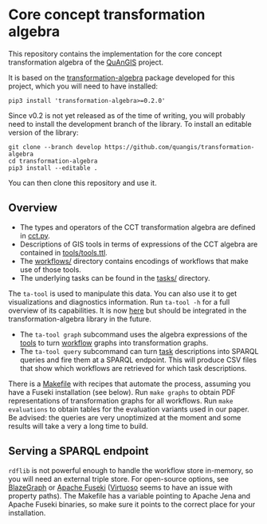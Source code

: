 Core concept transformation algebra
===============================================================================

This repository contains the implementation for the core concept 
transformation algebra of the [QuAnGIS](https://questionbasedanalysis.com/) 
project.

It is based on the 
[transformation-algebra](https://github.com/quangis/transformation-algebra) 
package developed for this project, which you will need to have installed:

    pip3 install 'transformation-algebra>=0.2.0'

Since v0.2 is not yet released as of the time of writing, you will probably 
need to install the development branch of the library. To install an editable 
version of the library:

    git clone --branch develop https://github.com/quangis/transformation-algebra
    cd transformation-algebra
    pip3 install --editable .

You can then clone this repository and use it.


## Overview

-   The types and operators of the CCT transformation algebra are defined in 
    [cct.py](cct.py).
-   Descriptions of GIS tools in terms of expressions of the CCT algebra are 
    contained in [tools/tools.ttl](tools/tools.ttl).
-   The [workflows/](workflows/) directory contains encodings of workflows that 
    make use of those tools.
-   The underlying tasks can be found in the [tasks/](tasks/) directory.

The `ta-tool` is used to manipulate this data. You can also use it to get 
visualizations and diagnostics information. Run `ta-tool -h` for a full 
overview of its capabilities. It is now [here](utils/ta-tool.py) but should be 
integrated in the transformation-algebra library in the future.

-   The `ta-tool graph` subcommand uses the algebra expressions of the 
    [tools](tools/tools.ttl) to turn [workflow](workflows/) graphs into 
    transformation graphs.
-   The `ta-tool query` subcommand can turn [task](tasks/) descriptions into 
    SPARQL queries and fire them at a SPARQL endpoint. This will produce CSV 
    files that show which workflows are retrieved for which task descriptions.

There is a [Makefile](Makefile) with recipes that automate the process, 
assuming you have a Fuseki installation (see below). Run `make graphs` to 
obtain PDF representations of transformation graphs for all workflows. Run 
`make evaluations` to obtain tables for the evaluation variants used in our 
paper. Be advised: the queries are very unoptimized at the moment and some 
results will take a very a long time to build.


## Serving a SPARQL endpoint

`rdflib` is not powerful enough to handle the workflow store in-memory, so you 
will need an external triple store. For open-source options, see 
[BlazeGraph](https://blazegraph.com/) or [Apache 
Fuseki](https://jena.apache.org/) ([Virtuoso](https://virtuoso.openlinksw.com/) 
seems to have an issue with property paths). The Makefile has a variable 
pointing to Apache Jena and Apache Fuseki binaries, so make sure it points to 
the correct place for your installation.
